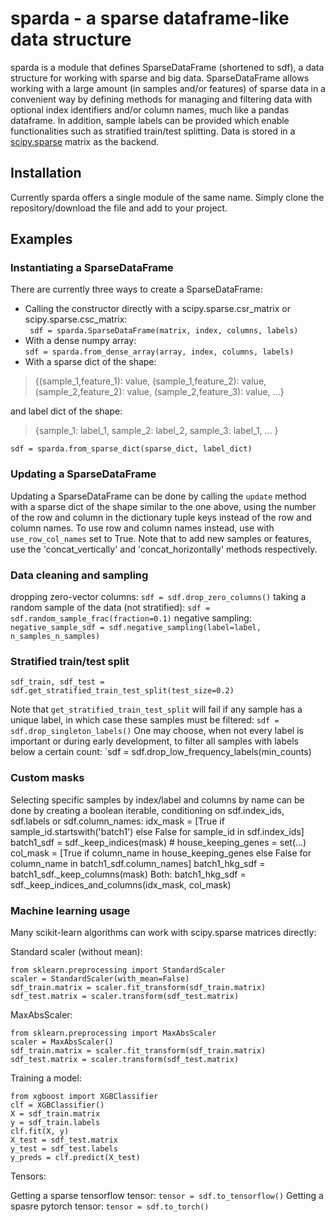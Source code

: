 # sparda - a sparse dataframe-like data structure

sparda is a module that defines SparseDataFrame (shortened to sdf), a data structure for working with sparse and big data. SparseDataFrame allows working with a large amount (in samples and/or features) of sparse data in a convenient way by defining methods for managing and filtering data with optional index identifiers and/or column names, much like a pandas dataframe. In addition, sample labels can be provided which enable functionalities such as stratified train/test splitting. Data is stored in a [scipy.sparse](https://docs.scipy.org/doc/scipy/reference/sparse.html) matrix as the backend. 

## Installation

Currently sparda offers a single module of the same name. Simply clone the repository/download the file and add to your project.

## Examples

### Instantiating a SparseDataFrame
There are currently three ways to create a SparseDataFrame:

 - Calling the constructor directly with a scipy.sparse.csr_matrix or scipy.sparse.csc_matrix:  
 ` sdf = sparda.SparseDataFrame(matrix, index, columns, labels)`
 - With a dense numpy array:  
 `sdf = sparda.from_dense_array(array, index, columns, labels)`
 - With a sparse dict of the shape:  
>{(sample_1,feature_1): value, (sample_1,feature_2): value, (sample_2,feature_2): value, (sample_2,feature_3): value, ...}
>
and label dict of the shape:  
> {sample_1: label_1, sample_2: label_2, sample_3: label_1, ... }
>
  
 `sdf = sparda.from_sparse_dict(sparse_dict, label_dict)`
### Updating a SparseDataFrame
Updating a SparseDataFrame can be done by calling the `update` method with a sparse dict of the shape similar to the one above, using the number of the row and column in the dictionary tuple keys instead of the row and column names. To use row and column names instead, use with `use_row_col_names` set to True. Note that to add new samples or features, use the 'concat_vertically' and 'concat_horizontally' methods respectively. 
### Data cleaning and sampling
dropping zero-vector columns:
`sdf = sdf.drop_zero_columns()`
taking a random sample of the data (not stratified):
`sdf = sdf.random_sample_frac(fraction=0.1)`
negative sampling:
`negative_sample_sdf = sdf.negative_sampling(label=label, n_samples_n_samples)`

### Stratified train/test split
    sdf_train, sdf_test = sdf.get_stratified_train_test_split(test_size=0.2)
Note that `get_stratified_train_test_split` will fail if any sample has a unique label, in which case these samples must be filtered:
`sdf = sdf.drop_singleton_labels()`
One may choose, when not every label is important or during early development, to filter all samples with labels below a certain count:
`sdf = sdf.drop_low_frequency_labels(min_counts)

### Custom masks
Selecting specific samples by index/label and columns by name can be done by creating a boolean iterable, conditioning on sdf.index_ids, sdf.labels or sdf.column_names:
    idx_mask = [True if sample_id.startswith('batch1') else False for sample_id in sdf.index_ids]
    batch1_sdf = sdf._keep_indices(mask)
    # house_keeping_genes = set(...)
    col_mask = [True if column_name in house_keeping_genes else False for column_name in batch1_sdf.column_names]
    batch1_hkg_sdf = batch1_sdf._keep_columns(mask)
Both:
    batch1_hkg_sdf = sdf._keep_indices_and_columns(idx_mask, col_mask)
### Machine learning usage
Many scikit-learn algorithms can work with scipy.sparse matrices directly:

Standard scaler (without mean):

    from sklearn.preprocessing import StandardScaler
    scaler = StandardScaler(with_mean=False)
    sdf_train.matrix = scaler.fit_transform(sdf_train.matrix)
    sdf_test.matrix = scaler.transform(sdf_test.matrix)
MaxAbsScaler:

    from sklearn.preprocessing import MaxAbsScaler
    scaler = MaxAbsScaler()
    sdf_train.matrix = scaler.fit_transform(sdf_train.matrix)
    sdf_test.matrix = scaler.transform(sdf_test.matrix)
Training a model:

    from xgboost import XGBClassifier
    clf = XGBClassifier()
    X = sdf_train.matrix
    y = sdf_train.labels
    clf.fit(X, y)
    X_test = sdf_test.matrix
    y_test = sdf_test.labels
    y_preds = clf.predict(X_test)
Tensors:

Getting a sparse tensorflow tensor:
`tensor = sdf.to_tensorflow()`
Getting a spasre pytorch tensor:
`tensor = sdf.to_torch()`
